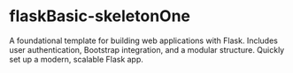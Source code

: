 # flaskBasic-skeletonOne
A foundational template for building web applications with Flask. Includes user authentication, Bootstrap integration, and a modular structure. Quickly set up a modern, scalable Flask app. 
